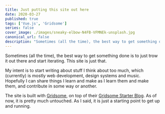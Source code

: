 ```yaml
---
title: Just putting this site out here
date: 2020-03-27
published: true
tags: ['Vue.js', 'Gridsome']
series: false
cover_image: ./images/sneaky-elbow-N4FB-VFMNEk-unsplash.jpg
canonical_url: false
description: "Sometimes (all the time), the best way to get something done is to just trow it out there and start working on it. This site is just that."
---
```


Sometimes (all the time), the best way to get something done is to just trow it out there and start iterating. This site is just that.

My intent is to start writing about stuff I think about too much, which (currently) is mostly web development, design systems and music. Hopefully I can share things I learn and make as I learn them and make them, and contribute in some way or another. 

The site is built with [Gridsome](https://gridsome.org/), on top of their [Gridsome Starter Blog](https://github.com/gridsome/gridsome-starter-blog). As of now, it is pretty much untouched. As I said, it is just a starting point to get up and running.
